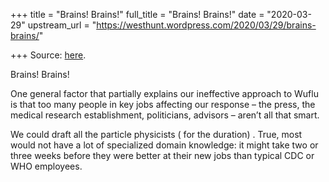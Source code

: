 +++
title = "Brains! Brains!"
full_title = "Brains! Brains!"
date = "2020-03-29"
upstream_url = "https://westhunt.wordpress.com/2020/03/29/brains-brains/"

+++
Source: [here](https://westhunt.wordpress.com/2020/03/29/brains-brains/).

Brains!  Brains!

One general factor that partially explains our ineffective approach to
Wuflu is that too many people in key jobs affecting our response – the
press, the medical research establishment, politicians, advisors –
aren’t all that smart.

We could draft all the particle physicists ( for the duration) . True,
most would not have a lot of specialized domain knowledge: it might
take two or three weeks before they were better at their new jobs than
typical CDC or WHO employees.

